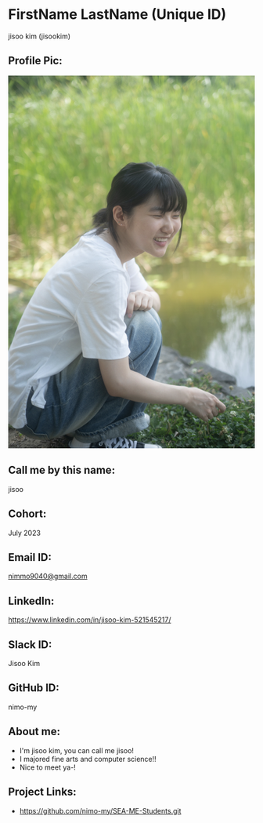 # FirstName LastName (Unique ID) 
jisoo kim (jisookim)
## Profile Pic: 
![jisookim_profile](/jkim/jisookim.png)
## Call me by this name: 
jisoo
## Cohort: 
July 2023
## Email ID: 
nimmo9040@gmail.com
## LinkedIn:
https://www.linkedin.com/in/jisoo-kim-521545217/
## Slack ID: 
Jisoo Kim
## GitHub ID:
nimo-my
## About me: 
- I'm jisoo kim, you can call me jisoo!
- I majored fine arts and computer science!!
- Nice to meet ya-!
## Project Links:
- https://github.com/nimo-my/SEA-ME-Students.git
